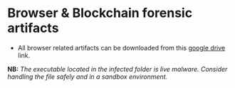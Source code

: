 # Browser & Blockchain forensic artifacts

- All browser related artifacts can be downloaded from this [google drive](https://drive.google.com/drive/folders/1fxn6YEA6socn92ge60q1vcu5_sk66FGk?usp=sharing)  link.

**NB:** _The executable located in the infected folder is live malware. Consider handling the file safely and in a sandbox environment._
